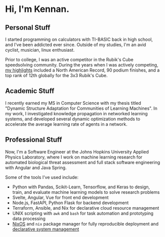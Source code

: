 # Hi, I'm Kennan.

## Personal Stuff

I started programming on calculators with TI-BASIC back in high school,
and I've been addicted ever since.
Outside of my studies, I'm an avid cyclist, musician, linux enthusiast.

Prior to college, I was an active competitor in the
Rubik's Cube speedsolving community. During the years when I was actively competing,
[my highlights](https://www.worldcubeassociation.org/persons/2013LEJE03) included a North American Record, 90 podium finishes,
and a top rank of 12th globally for the 3x3 Rubik's Cube.

## Academic Stuff

I recently earned my MS in Computer Science with my
thesis titled "Dynamic Structure Adaptation for Communities of Learning Machines".
In my work, I investigated knowledge propagation in networked learning systems,
and developed several dynamic optimization methods to accelerate the average learning
rate of agents in a network.

## Professional Stuff

Now, I'm a Software Engineer at the
Johns Hopkins University Applied Physics Laboratory, where I work on
machine learning research for automated biological threat
assessment and full stack software engineering with Angular and Java Spring.

Some of the tools I've used include:

- Python with Pandas, Scikit-Learn, Tensorflow, and Keras to design, train, and evaluate machine learning models to solve research problems
- Svelte, Angular, Vue for front end development
- Node.js, FastAPI, Python Flask for backend development
- Terraform, Ansible, and Nix for declarative cloud resource management
- UNIX scripting with `awk` and `bash` for task automation and prototyping data processing
- [NixOS](https://nixos.org) and `nix` package manager for fully reproducible deployment and [declarative system management](https://github.com/kclejeune/system)
